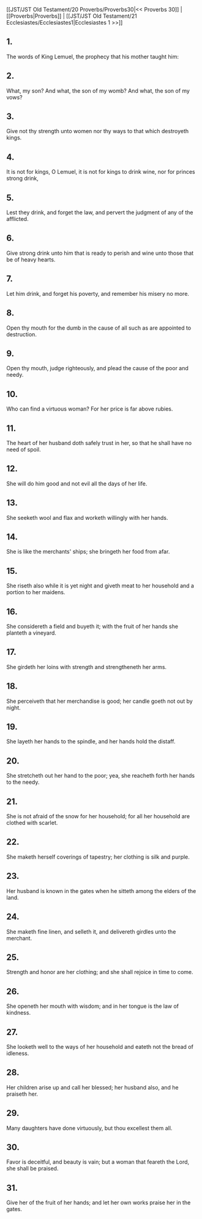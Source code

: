 [[JST/JST Old Testament/20 Proverbs/Proverbs30|<< Proverbs 30]] | [[Proverbs|Proverbs]] | [[JST/JST Old Testament/21 Ecclesiastes/Ecclesiastes1|Ecclesiastes 1 >>]]
## 1.
The words of King Lemuel, the prophecy that his mother taught him:
## 2.
What, my son? And what, the son of my womb? And what, the son of my vows?
## 3.
Give not thy strength unto women nor thy ways to that which destroyeth kings.
## 4.
It is not for kings, O Lemuel, it is not for kings to drink wine, nor for princes strong drink,
## 5.
Lest they drink, and forget the law, and pervert the judgment of any of the afflicted.
## 6.
Give strong drink unto him that is ready to perish and wine unto those that be of heavy hearts.
## 7.
Let him drink, and forget his poverty, and remember his misery no more.
## 8.
Open thy mouth for the dumb in the cause of all such as are appointed to destruction.
## 9.
Open thy mouth, judge righteously, and plead the cause of the poor and needy.
## 10.
Who can find a virtuous woman? For her price is far above rubies.
## 11.
The heart of her husband doth safely trust in her, so that he shall have no need of spoil.
## 12.
She will do him good and not evil all the days of her life.
## 13.
She seeketh wool and flax and worketh willingly with her hands.
## 14.
She is like the merchants\' ships; she bringeth her food from afar.
## 15.
She riseth also while it is yet night and giveth meat to her household and a portion to her maidens.
## 16.
She considereth a field and buyeth it; with the fruit of her hands she planteth a vineyard.
## 17.
She girdeth her loins with strength and strengtheneth her arms.
## 18.
She perceiveth that her merchandise is good; her candle goeth not out by night.
## 19.
She layeth her hands to the spindle, and her hands hold the distaff.
## 20.
She stretcheth out her hand to the poor; yea, she reacheth forth her hands to the needy.
## 21.
She is not afraid of the snow for her household; for all her household are clothed with scarlet.
## 22.
She maketh herself coverings of tapestry; her clothing is silk and purple.
## 23.
Her husband is known in the gates when he sitteth among the elders of the land.
## 24.
She maketh fine linen, and selleth it, and delivereth girdles unto the merchant.
## 25.
Strength and honor are her clothing; and she shall rejoice in time to come.
## 26.
She openeth her mouth with wisdom; and in her tongue is the law of kindness.
## 27.
She looketh well to the ways of her household and eateth not the bread of idleness.
## 28.
Her children arise up and call her blessed; her husband also, and he praiseth her.
## 29.
Many daughters have done virtuously, but thou excellest them all.
## 30.
Favor is deceitful, and beauty is vain; but a woman that feareth the Lord, she shall be praised.
## 31.
Give her of the fruit of her hands; and let her own works praise her in the gates.

